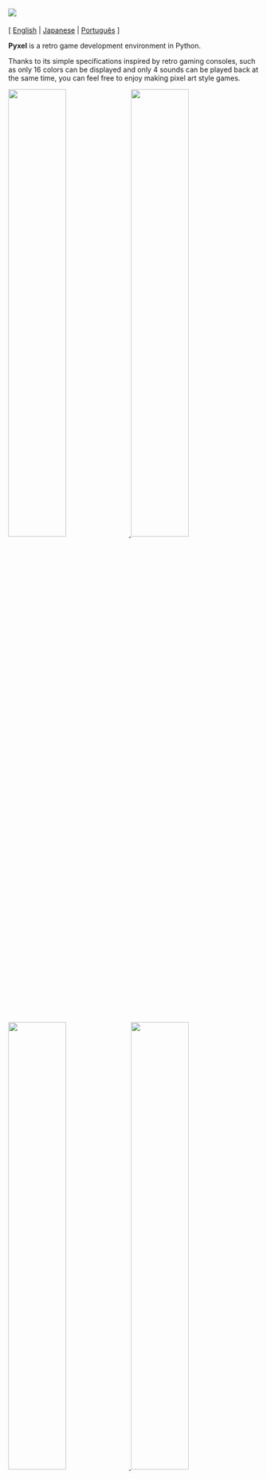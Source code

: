 # <img src="https://raw.githubusercontent.com/kitao/pyxel/master/pyxel/examples/assets/pyxel_logo_152x64.png">

[ [English](https://github.com/kitao/pyxel/blob/master/README.md) | [Japanese](https://github.com/kitao/pyxel/blob/master/README.ja.md) | [Português](https://github.com/kitao/pyxel/blob/master/README.pt-br.md) ]

**Pyxel** is a retro game development environment in Python.

Thanks to its simple specifications inspired by retro gaming consoles, such as only 16 colors can be displayed and only 4 sounds can be played back at the same time, you can feel free to enjoy making pixel art style games. 

<a href="https://github.com/kitao/pyxel/blob/master/pyxel/examples/01_hello_pyxel.py" target="_blank">
<img src="https://raw.githubusercontent.com/kitao/pyxel/master/pyxel/examples/screenshots/01_hello_pyxel.gif" width="48%">
</a>

<a href="https://github.com/kitao/pyxel/blob/master/pyxel/examples/02_jump_game.py" target="_blank">
<img src="https://raw.githubusercontent.com/kitao/pyxel/master/pyxel/examples/screenshots/02_jump_game.gif" width="48%">
</a>

<a href="https://github.com/kitao/pyxel/blob/master/pyxel/examples/03_draw_api.py" target="_blank">
<img src="https://raw.githubusercontent.com/kitao/pyxel/master/pyxel/examples/screenshots/03_draw_api.gif" width="48%">
</a>

<a href="https://github.com/kitao/pyxel/blob/master/pyxel/examples/04_sound_api.py" target="_blank">
<img src="https://raw.githubusercontent.com/kitao/pyxel/master/pyxel/examples/screenshots/04_sound_api.gif" width="48%">
</a>

The specifications of the gaming console, APIs, and palettes of Pyxel are referring to awesome [PICO-8](https://www.lexaloffle.com/pico-8.php) and [TIC-80](https://tic.computer/).

Pyxel is open source and free to use. Let's start making a retro game with Pyxel!

## Specifications

- Run on Windows, Mac, and Linux
- Code writing with Python3
- Fixed 16 color palette
- 256x256 sized 3 image banks
- 4 channels with 64 definable sound banks
- Keyboard, mouse, and joystick(WIP) inputs
- Image and sound editor (WIP)

### Color Palette

<img src="https://raw.githubusercontent.com/kitao/pyxel/master/pyxel/examples/screenshots/05_color_palette.png">

## How to Install

### Windows

After installing [Python3](https://www.python.org/), the following `pip` command installs Pyxel:

```sh
pip install pyxel
```

### Mac

After installing [Python3](https://www.python.org/) and [glfw](http://www.glfw.org/) (version 3.2.1 or higher), install Pyxel with `pip` command.

If [Homebrew](https://brew.sh/) package manager is ready, the following command installs all the necessary packages:

```sh
brew install python3 glfw
pip3 install pyxel
```

### Linux

Install the required packages in a way appropriate for each distribution. [glfw](http://www.glfw.org/) must be version 3.2.1 or higher.

**Arch:**

Install [`python-pixel`](https://aur.archlinux.org/packages/python-pyxel/) by using your favorite AUR helper:

```sh
yay -S python-pyxel
```

**Debian:**

```sh
apt-get install python3 python3-pip libglfw3 libportaudio2 libasound-dev
pip3 install pyxel
```

**Fedora:**

```sh
dnf install glfw portaudio
pip3 install pyxel
```

### Install examples

After installing Pyxel, the examples of Pyxel will be copied to the current directory with the following command:

```sh
install_pyxel_examples
```

## How to Use

### Create Pyxel Application

After importing the Pyxel module in your python code, specify the window size with `init` function first, then starts the Pyxel application with `run` function.

```python
import pyxel

pyxel.init(160, 120)

def update():
    if pyxel.btnp(pyxel.KEY_Q):
        pyxel.quit()

def draw():
    pyxel.cls(0)
    pyxel.rect(10, 10, 20, 20, 11)

pyxel.run(update, draw)
```

The arguments of `run` function are `update` function to update each frame and `draw` function to draw screen when necessary.

In an actual application, it is recommended to wrap pyxel code in a class as below:

```python
import pyxel

class App:
    def __init__(self):
        pyxel.init(160, 120)
        self.x = 0
        pyxel.run(self.update, self.draw)

    def update(self):
        self.x = (self.x + 1) % pyxel.width

    def draw(self):
        pyxel.cls(0)
        pyxel.rect(self.x, 0, self.x + 7, 7, 9)

App()
```

### Special Controls

The following special controls can be performed while a Pyxel application is running:

- `Alt(Option)+1`  
Save the screenshot to the desktop
- `Alt(Option)+2`  
Reset the recording start time of the screen capture video
- `Alt(Option)+3`  
Save the screen capture video (gif) to the desktop (up to 30 seconds)
- `Alt(Option)+0`  
Toggle the performance monitor (fps, update time, and draw time)
- `Alt(Option)+Enter`  
Toggle full screen

### Create Images

There are the following methods to create images for Pyxel:

- Create an image from a list of strings with `Image.set` function
- Load a png file in Pyxel palette with `Image.load` function
- Create images with Pyxel Editor (WIP)

Please refer to the API reference for usage of `Image.set` and `Image.load`.

Because Pyxel uses the same palette as [PICO-8](https://www.lexaloffle.com/pico-8.php), when creating png images for Pyxel, it is recommended to use [Aseprite](https://www.aseprite.org/) in PICO-8 palette mode.

## API Reference

### System

- `width`, `height`  
The width and height of the screen

- `frame_count`  
The number of the elapsed frames

- `init(width, height, [caption], [scale], [palette], [fps], [border_width], [border_color])`  
Initialize the Pyxel application with screen size (`width`, `height`). The maximum width and height of the screen is 256  
It is also possible to specify the window title with `caption`, the display magnification with `scale`, the palette color with `palette`, the frame rate with `fps`, and the margin width and color outside the screen with `border_width` and `border_color`

- `run(update, draw)`  
Start the Pyxel application and call `update` function for frame update and `draw` function for drawing

- `quit()`  
End the Pyxel application at the end of the current frame

### Input
- `mouse_x`, `mouse_y`  
The current position of the mouse cursor

- `btn(key)`  
Return `True` if `key` is pressed, otherwise return `False` ([key definition list](https://github.com/kitao/pyxel/blob/master/pyxel/constants.py))

- `btnp(key, [hold], [period])`  
Return `True` if `key` is pressed at that frame, otherwise return `False`. When `hold` and `period` are specified, `True` will be returned at the `period` frame interval when the `key` is held down for more than `hold` frames

- `btnr(key)`  
Return `True` if `key` is released at that frame, otherwise return `False`

### Graphics

- `image(img)`  
Operate the image bank `img`(0-2) (see the Image class)
e.g. `pyxel.image(0).load(0, 0, 'title.png')`

- `clip(x1, y1, x2, y2)`  
Set the drawing area of the screen to (`x1`, `y1`)-(`x2`, `y2`). Reset the drawing area with `clip()`

- `pal(col1, col2)`  
Replace color `col1` with `col2` at drawing. `pal()` to reset to the initial palette

- `cls(col)`  
Clear screen with color `col`

- `pix(x, y, col)`  
Draw a pixel of color `col` at (`x`, `y`)

- `line(x1, y1, x2, y2, col)`  
Draw a line of color `col` from (`x1`, `y1`) to (`x2`, `y2`)

- `rect(x1, y1, x2, y2, col)`  
Draw a rectangle of color `col` from (`x1`, `y1`) to (`x2`, `y2`)

- `rectb(x1, y1, x2, y2, col)`  
Draw the outline of a rectangle of color `col` from (`x1`, `y1`) to (`x2`, `y2`)

- `circ(x, y, r, col)`  
Draw a circle of radius `r` and color `col` at (`x`, `y`)

- `circb(x, y, r, col)`  
Draw the outline of a circle of radius `r` and color `col` at (`x`, `y`)

- `blt(x, y, img, sx, sy, w, h, [colkey])`  
Copy the region of size (`w`, `h`) from (`sx`, `sy`) of the image bank `img`(0-2) to (`x`, `y`). If negative value is set for `w` and/or `h`, it will reverse horizontally and/or vertically. If `colkey` is speficied, treated as transparent color

- `text(x, y, s, col)`  
Draw a string `s` of color `col` at (`x`, `y`)

### Audio

- `sound(snd)`  
Operate the sound bank `snd`(0-63) (see the Sound class)
e.g. `pyxel.sound(0).speed = 60`

- `play(ch, snd, loop=False)`  
Play the sound bank `snd`(0-63) on channel `ch`(0-3). Play in order when `snd` is a list

- `stop(ch)`  
Stop playback of channel `ch`(0-3)

### Image Class

- `width`, `height`  
The width and height of the Image

- `data`  
The data of the Image (NumPy array)

- `set(x, y, data)`  
Set the image as a list of strings at (`x`, `y`)   
e.g. `pyxel.image(0).set(10, 10, ['1234', '5678', '9abc', 'defg'])`

- `load(x, y, filename)`  
Read png image at (`x`, `y`)

- `copy(x, y, img, sx, sy, width, height)`  
Copy the region of size (`width`, `height`) from (`sx`, `sy`) of the image bank `img`(0-2) to (`x`, `y`)

### Sound Class

- `note`  
List of note(0-127) (33 = 'A2' = 440Hz)

- `tone`  
List of tone(0:Triangle / 1:Square / 2:Pulse / 3:Noise)

- `volume`  
List of volume(0-7)

- `effect`  
List of effects(0:None / 1:Slide / 2:Vibrato / 3:FadeOut)

- `speed`  
The length of one note(120 = 1 second per tone)

- `set(note, tone, volume, effect, speed)`  
Set a note, tone, volume, and effect with a string. If the tone, volume, and effect length are shorter than the note, it is repeated from the beginning

- `set_note(note)`  
Set the note with a string consists of 'CDEFGAB'+'#-'+'0123' or 'R'. Case-insensitive and whitespace is ignored  
e.g. `pyxel.sound(0).set_note('G2B-2D3R RF3F3F3')`

- `set_tone(tone)`  
Set the tone with a string consists of 'TSPN'. Case-insensitive and whitespace is ignored  
e.g. `pyxel.sound(0).set_tone('TTSS PPPN')`

- `set_volume(volume)`  
Set the volume with a string consists of '01234567'. Case-insensitive and whitespace is ignored  
e.g. `pyxel.sound(0).set_volume('7777 7531')`

- `set_effect(effect)`  
Set the effect with a string consists of 'NSVF'. Case-insensitive and whitespace is ignored  
e.g. `pyxel.sound(0).set_effect('NFNF NVVS')`

## License

Pyxel is under [MIT license](http://en.wikipedia.org/wiki/MIT_License). It can be reused within proprietary software provided that all copies of the licensed software include a copy of the MIT License terms and the copyright notice.
